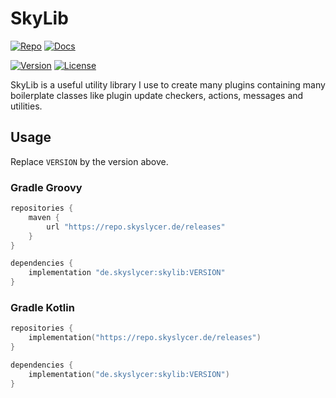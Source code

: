 # SkyLib
[![Repo](https://github.com/Skyslycer/SkyLib/actions/workflows/push.yml/badge.svg)](https://repo.skyslycer.de/#/releases/de/skyslycer/skylib)
[![Docs](https://github.com/Skyslycer/SkyLib/actions/workflows/docs.yml/badge.svg)](https://skyslycer.github.io/SkyLib/)

[![Version](https://img.shields.io/maven-metadata/v?label=SkyRepo&metadataUrl=https%3A%2F%2Frepo.skyslycer.de%2Freleases%2Fde%2Fskyslycer%2Fskylib%2Fmaven-metadata.xml)](https://repo.skyslycer.de/#/releases/de/skyslycer/skylib)
[![License](https://img.shields.io/github/license/Skyslycer/SkyLib)](https://opensource.org/licenses/AGPL-3.0)

SkyLib is a useful utility library I use to create many plugins containing many boilerplate classes
like plugin update checkers, actions, messages and utilities.

## Usage
Replace `VERSION` by the version above.
### Gradle Groovy
```groovy
repositories {
    maven {
        url "https://repo.skyslycer.de/releases"
    }
}

dependencies {
    implementation "de.skyslycer:skylib:VERSION"
}
```

### Gradle Kotlin
```kotlin
repositories {
    implementation("https://repo.skyslycer.de/releases")
}

dependencies {
    implementation("de.skyslycer:skylib:VERSION")
}
```